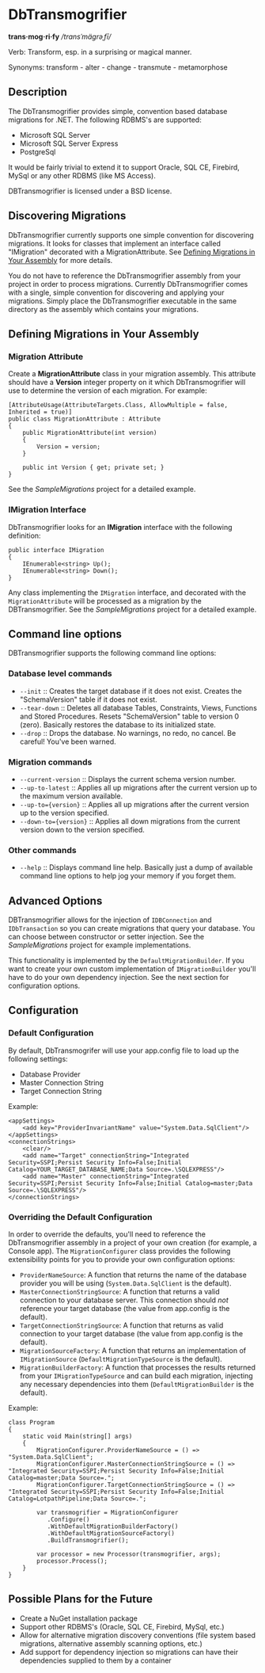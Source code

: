 ﻿DbTransmogrifier
================

**trans·mog·ri·fy** */transˈmägrəˌfī/*

Verb: Transform, esp. in a surprising or magical manner.

Synonyms: transform - alter - change - transmute - metamorphose

Description
-----------

The DbTransmogrifier provides simple, convention based database migrations for .NET.  The following RDBMS's are supported:

* Microsoft SQL Server
* Microsoft SQL Server Express
* PostgreSql

It would be fairly trivial to extend it to support Oracle, SQL CE, Firebird, MySql or any other RDBMS (like MS Access).

DBTransmogrifier is licensed under a BSD license.

Discovering Migrations
----------------------

DbTransmogrifier currently supports one simple convention for discovering migrations.  It looks for classes that implement an interface called "IMigration" decorated with a MigrationAttribute.  See [Defining Migrations in Your Assembly](#defining-migrations-in-your-assembly) for more details.

You do not have to reference the DbTransmogrifier assembly from your project in order to process migrations.  Currently DbTransmogrifier comes with a single, simple convention for discovering and applying your migrations.  Simply place the DbTransmogrifier executable in the same directory as the assembly which contains your migrations.


Defining Migrations in Your Assembly
------------------------------------

### Migration Attribute

Create a **MigrationAttribute** class in your migration assembly.  This attribute should have a **Version** integer property on it which DbTransmogrifier will use to determine the version of each migration.  For example:

```
[AttributeUsage(AttributeTargets.Class, AllowMultiple = false, Inherited = true)]
public class MigrationAttribute : Attribute
{
	public MigrationAttribute(int version)
	{
		Version = version;
	}

	public int Version { get; private set; }
}
```

See the *SampleMigrations* project for a detailed example.

### IMigration Interface

DbTransmogrifier looks for an **IMigration** interface with the following definition:

```
public interface IMigration
{
	IEnumerable<string> Up();
	IEnumerable<string> Down();
}
```

Any class implementing the ```IMigration``` interface, and decorated with the ```MigrationAttribute``` will be processed as a migration by the DBTransmogrifier. See the *SampleMigrations* project for a detailed example.

Command line options
------------------------------------

DBTransmogrifier supports the following command line options:

### Database level commands

* ```--init``` :: Creates the target database if it does not exist. Creates the "SchemaVersion" table if it does not exist.
* ```--tear-down``` :: Deletes all database Tables, Constraints, Views, Functions and Stored Procedures. Resets "SchemaVersion" table to version 0 (zero).  Basically restores the database to its initialized state.
* ```--drop``` :: Drops the database. No warnings, no redo, no cancel.  Be careful! You've been warned.

### Migration commands

* ```--current-version``` :: Displays the current schema version number.
* ```--up-to-latest``` :: Applies all up migrations after the current version up to the maximum version available.
* ```--up-to={version}``` :: Applies all up migrations after the current version up to the version specified.
* ```--down-to={version}``` :: Applies all down migrations from the current version down to the version specified.

### Other commands

* ```--help``` :: Displays command line help. Basically just a dump of available command line options to help jog your memory if you forget them.

Advanced Options
----------------

DBTransmogrifier allows for the injection of ```IDBConnection``` and ```IDbTransaction``` so you can create migrations that query your database. You can choose between constructor or setter injection.  See the *SampleMigrations* project for example implementations.

This functionality is implemented by the ```DefaultMigrationBuilder```. If you want to create your own custom implementation of ```IMigrationBuilder``` you'll have to do your own dependency injection.  See the next section for configuration options.

Configuration
-------------

### Default Configuration

By default, DbTransmogrifer will use your app.config file to load up the following settings:

* Database Provider
* Master Connection String
* Target Connection String

Example:

	<appSettings>
		<add key="ProviderInvariantName" value="System.Data.SqlClient"/>
	</appSettings>
	<connectionStrings>
		<clear/>
		<add name="Target" connectionString="Integrated Security=SSPI;Persist Security Info=False;Initial Catalog=YOUR_TARGET_DATABASE_NAME;Data Source=.\SQLEXPRESS"/>
		<add name="Master" connectionString="Integrated Security=SSPI;Persist Security Info=False;Initial Catalog=master;Data Source=.\SQLEXPRESS"/>
	</connectionStrings>

### Overriding the Default Configuration

In order to override the defaults, you'll need to reference the DbTransmogrifier assembly in a project of your own creation (for example, a Console app).  The ```MigrationConfigurer``` class provides the following extensibility points for you to provide your own configuration options:

* ```ProviderNameSource```: A function that returns the name of the database provider you will be using (```System.Data.SqlClient``` is the default).
* ```MasterConnectionStringSource```: A function that returns a valid connection to your database server. This connection should *not* reference your target database (the value from app.config is the default).
* ```TargetConnectionStringSource```: A function that returns as valid connection to your target database (the value from app.config is the default).
* ```MigrationSourceFactory```: A function that returns an implementation of ```IMigrationSource``` (```DefaultMigrationTypeSource``` is the default).
* ```MigrationBuilderFactory```: A function that processes the results returned from your ```IMigrationTypeSource``` and can build each migration, injecting any necessary dependencies into them (```DefaultMigrationBuilder``` is the default).

Example:

    class Program
    {
        static void Main(string[] args)
        {
            MigrationConfigurer.ProviderNameSource = () => "System.Data.SqlClient";
            MigrationConfigurer.MasterConnectionStringSource = () => "Integrated Security=SSPI;Persist Security Info=False;Initial Catalog=master;Data Source=.";
            MigrationConfigurer.TargetConnectionStringSource = () => "Integrated Security=SSPI;Persist Security Info=False;Initial Catalog=LotpathPipeline;Data Source=.";

            var transmogrifier = MigrationConfigurer
               .Configure()
               .WithDefaultMigrationBuilderFactory()
               .WithDefaultMigrationSourceFactory()
               .BuildTransmogrifier();

            var processor = new Processor(transmogrifier, args);
            processor.Process();
        }
    }

Possible Plans for the Future
-----------------------------

* Create a NuGet installation package
* Support other RDBMS's (Oracle, SQL CE, Firebird, MySql, etc.)
* Allow for alternative migration discovery conventions (file system based migrations, alternative assembly scanning options, etc.)
* Add support for dependency injection so migrations can have their dependencies supplied to them by a container